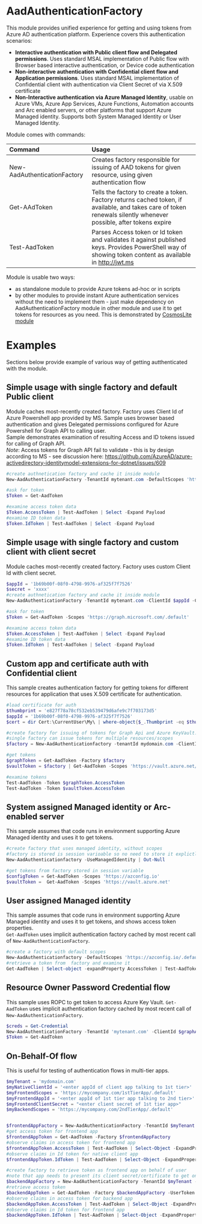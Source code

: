 # AadAuthenticationFactory
This module provides unified experience for getting and using tokens from Azure AD authentication platform. Experience covers this authentication scenarios:
  - **Interactive authentication with Public client flow and Delegated permissions**. Uses standard MSAL implementation of Public flow with Browser based interactive authentication, or Device code authentication
  - **Non-interactive authentication with Confidential client flow and Application permissions**. Uses standard MSAL implementation of Confidential client with authentication via Client Secret of via X.509 certificate
  - **Non-Interactive authentication via Azure Managed Identity**, usable on Azure VMs, Azure App Services, Azure Functions, Automation accounts and Arc enabled servers, or other platforms that support Azure Managed identity. Supports both System Managed Identity or User Managed Identity.

Module comes with commands:

|Command|Usage|
|:------|:----|
|New-AadAuthenticationFactory | Creates factory responsible for issuing of AAD tokens for given resource, using given authentication flow|
|Get-AAdToken|Tells the factory to create a token. Factory returns cached token, if available, and takes care of token renewals silently whenever possible, after tokens expire|
|Test-AadToken|Parses Access token or Id token and validates it against published keys. Provides PowerShell way of showing token content as available in http://jwt.ms|

Module is usable two ways:
- as standalone module to provide Azure tokens ad-hoc or in scripts
- by other modules to provide instant Azure authentication services without the need to implement them - just make dependency on AadAuthenticationFactory module in other module and use it to get tokens for resources as you need. This is demonstrated by [CosmosLite module](https://github.com/jformacek/CosmosLite)

# Examples
Sections below provide example of various way of getting autthenticated with the module.
## Simple usage with single factory and default Public client
Module caches most-recently created factory. Factory uses Client Id of Azure Powershell app provided by MS. Sample uses browser based authentication and gives Delegated permissions configured for Azure Powershell for Graph API to calling user.  
Sample demonstrates examination of resulting Access and ID tokens issued for calling of Graph API.  
*Note*: Access tokens for Graph API fail to validate - this is by design according to MS - see discussion here: https://github.com/AzureAD/azure-activedirectory-identitymodel-extensions-for-dotnet/issues/609
```powershell
#create authnetication factory and cache it inside module
New-AadAuthenticationFactory -TenantId mytenant.com -DefaultScopes 'https://graph.microsoft.com/.default' -AuthMode Interactive | Out-Null

#ask for token
$Token = Get-AadToken

#examine access token data
$Token.AccessToken | Test-AadToken | Select -Expand Payload
#examine ID token data
$Token.IdToken | Test-AadToken | Select -Expand Payload
```

## Simple usage with single factory and custom client with client secret
Module caches most-recently created factory. Factory uses custom Client Id with client secret.
```powershell
$appId = '1b69b00f-08f0-4798-9976-af325f7f7526'
$secret = 'xxxx'
#create authnetication factory and cache it inside module
New-AadAuthenticationFactory -TenantId mytenant.com -ClientId $appId -ClientSecret  $secret | Out-Null

#ask for token
$Token = Get-AadToken -Scopes 'https://graph.microsoft.com/.default'

#examine access token data
$Token.AccessToken | Test-AadToken | Select -Expand Payload
#examine ID token data
$Token.IdToken | Test-AadToken | Select -Expand Payload
```

## Custom app and certificate auth with Confidential client
This sample creates authentication factory for getting tokens for different resources for application that uses X.509 certificate for authentication.

```powershell
#load certificate for auth
$thumbprint = 'e827f78a78cf532eb539479d6afe9c7f703173d5'
$appId = '1b69b00f-08f0-4798-9976-af325f7f7526'
$cert = dir Cert:\CurrentUser\My\ | where-object{$_.Thumbprint -eq $thumbprint}

#create factory for issuing of tokens for Graph Api and Azure KeyVault.
#single factory can issue tokens for multiple resources/scopes
$factory = New-AadAuthenticationfactory -tenantId mydomain.com -ClientId $appId -X509Certificate $cert -DefaultScopes 'https://graph.microsoft.com/.default'

#get tokens
$graphToken = Get-AadToken -Factory $factory
$vaultToken = $factory | Get-AadToken -Scopes 'https://vault.azure.net/.default'

#examine tokens
Test-AadToken -Token $graphToken.AccessToken
Test-AadToken -Token $vaultToken.AccessToken
```

## System assigned Managed identity or Arc-enabled server
This sample assumes that code runs in environment supporting Azure Managed identity and uses it to get tokens.
```powershell
#create factory that uses managed identity, without scopes
#factory is stored is session varioable so no need to store it explictly if it is single factory used
New-AadAuthenticationfactory -UseManagedIdentity | Out-Null

#get tokens from factory stored in session variable
$configToken = Get-AadToken -Scopes 'https://azconfig.io'
$vaultToken =  Get-AadToken -Scopes 'https://vault.azure.net'
```
## User assigned Managed identity
This sample assumes that code runs in environment supporting Azure Managed identity and uses it to get tokens, and shows access token properties.  
`Get-AadToken` uses implicit authentication factory cached by most recent call of `New-AadAuthenticationFactory`.
```powershell
#create a factory with default scopes
New-AadAuthenticationfactory -DefaultScopes 'https://azconfig.io/.default' -UseManagedIdentity -ClientId '3a174b1e-7b2a-4f21-a326-90365ff741cf'
#retrieve a token from  factory and examine it
Get-AadToken | Select-object -expandProperty AccessToken | Test-AadToken | select-object -expandProperty payload
```

## Resource Owner Password Credential flow
This sample uses ROPC to get token to access Azure Key Vault. `Get-AadToken` uses implicit authentication factory cached by most recent call of `New-AadAuthenticationFactory`.

```powershell
$creds = Get-Credential
New-AadAuthenticationFactory -TenantId 'mytenant.com' -ClientId $graphApiClientId -ResourceOwnerCredential $creds -RequiredScopes 'https://vault.azure.net/.default' | Out-Null
$Token = Get-AadToken

```
## On-Behalf-Of flow
This is useful for testing of authentication flows in multi-tier apps.
```powershell
$myTenant = 'mydomain.com'
$myNativeClientId = '<enter appId of client app talking to 1st tier>'
$myFrontendScopes = 'https://mycompany.com/1stTierApp/.default'
$myFrontendAppId = '<enter appId of 1st tier app talking to 2nd tier>'
$myFrontendClientSecret = "<enter client secret of 1st tier app>"
$myBackendScopes = 'https://mycompany.com/2ndTierApp/.default'


$frontendAppFactory = New-AadAuthenticationFactory -TenantId $myTenant -RequiredScopes $myFrontendScopes -ClientId $myNativeClientId -AuthMode Interactive
#get access token for frontend app
$frontendAppToken = Get-AadToken -Factory $frontendAppFactory
#observe claims in access token for frontend app
$frontendAppToken.AccessToken | Test-AadToken | Select-Object -ExpandProperty payload
#observe claims in Id token for native client app
$frontendAppToken.IdToken | Test-AadToken | Select-Object -ExpandProperty payload

#create factory to retrieve token as frontend app on behalf of user
#note that app needs to present its client secret/certificate to get onbehalf-of token
$backendAppFactory = New-AadAuthenticationFactory -TenantId $myTenant -RequiredScopes $myBackendScopes -ClientId $myFrontendAppId -ClientSecret $myFrontendClientSecret
#retrieve access token
$backendAppToken = Get-AadToken -Factory $backendAppFactory -UserToken $frontendAppToken.AccessToken
#observe claims in access token for backend app
$backendAppToken.AccessToken | Test-AadToken | Select-Object -ExpandProperty payload
#observe claims in Id token for frontend app
$backendAppToken.IdToken | Test-AadToken | Select-Object -ExpandProperty payload

```
